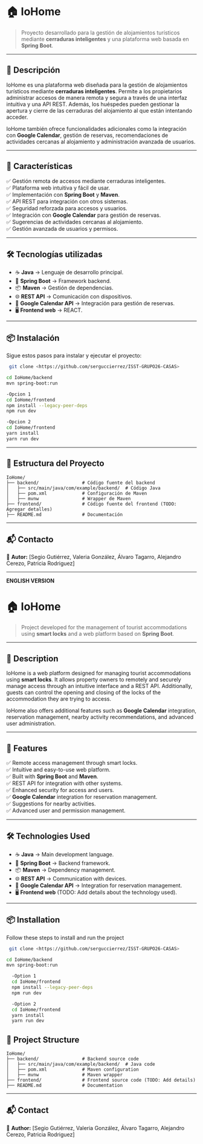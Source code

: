 # 🏠 IoHome

> Proyecto desarrollado para la gestión de alojamientos turísticos mediante **cerraduras inteligentes** y una plataforma web basada en **Spring Boot**.

---

## 📌 Descripción

IoHome es una plataforma web diseñada para la gestión de alojamientos turísticos mediante **cerraduras inteligentes**. Permite a los propietarios administrar accesos de manera remota y segura a través de una interfaz intuitiva y una API REST. Además, los huéspedes pueden gestionar la apertura y cierre de las cerraduras del alojamiento al que están intentando acceder. 

IoHome también ofrece funcionalidades adicionales como la integración con **Google Calendar**, gestión de reservas, recomendaciones de actividades cercanas al alojamiento y administración avanzada de usuarios.

---

## 🚀 Características

✅ Gestión remota de accesos mediante cerraduras inteligentes.  
✅ Plataforma web intuitiva y fácil de usar.  
✅ Implementación con **Spring Boot** y **Maven**.  
✅ API REST para integración con otros sistemas.  
✅ Seguridad reforzada para accesos y usuarios.  
✅ Integración con **Google Calendar** para gestión de reservas.  
✅ Sugerencias de actividades cercanas al alojamiento.  
✅ Gestión avanzada de usuarios y permisos.

---

## 🛠 Tecnologías utilizadas

- ☕ **Java** → Lenguaje de desarrollo principal.
- 🌱 **Spring Boot** → Framework backend.
- 📦 **Maven** → Gestión de dependencias.
- 🌐 **REST API** → Comunicación con dispositivos.
- 📅 **Google Calendar API** → Integración para gestión de reservas.
- 🖥 **Frontend web** → REACT.

---

## 📦 Instalación

Sigue estos pasos para instalar y ejecutar el proyecto:

```sh
 git clone <https://github.com/serguccierrez/ISST-GRUPO26-CASAS>
 ```

 ```sh
 cd IoHome/backend
 mvn spring-boot:run
 ```

```sh
-Opcion 1
cd IoHome/frontend
npm install --legacy-peer-deps 
npm run dev

-Opcion 2
cd IoHome/frontend
yarn install
yarn run dev 
```


---

## 📂 Estructura del Proyecto

```
IoHome/
├── backend/                # Código fuente del backend
│   ├── src/main/java/com/example/backend/  # Código Java
│   ├── pom.xml             # Configuración de Maven
│   ├── mvnw                # Wrapper de Maven
├── frontend/               # Código fuente del frontend (TODO: Agregar detalles)
├── README.md               # Documentación
```

---

## 📬 Contacto

📩 **Autor:** [Segio Gutiérrez, Valeria González, Álvaro Tagarro, Alejandro Cerezo, Patricia Rodriguez]
  

---

**ENGLISH VERSION**

# 🏠 IoHome 

> Project developed for the management of tourist accommodations using **smart locks** and a web platform based on **Spring Boot**.

---

## 📌 Description

IoHome is a web platform designed for managing tourist accommodations using **smart locks**. It allows property owners to remotely and securely manage access through an intuitive interface and a REST API. Additionally, guests can control the opening and closing of the locks of the accommodation they are trying to access.

IoHome also offers additional features such as **Google Calendar** integration, reservation management, nearby activity recommendations, and advanced user administration.

---

## 🚀 Features

✅ Remote access management through smart locks.  
✅ Intuitive and easy-to-use web platform.  
✅ Built with **Spring Boot** and **Maven**.  
✅ REST API for integration with other systems.  
✅ Enhanced security for access and users.  
✅ **Google Calendar** integration for reservation management.  
✅ Suggestions for nearby activities.  
✅ Advanced user and permission management.

---

## 🛠 Technologies Used

- ☕ **Java** → Main development language.
- 🌱 **Spring Boot** → Backend framework.
- 📦 **Maven** → Dependency management.
- 🌐 **REST API** → Communication with devices.
- 📅 **Google Calendar API** → Integration for reservation management.
- 🖥 **Frontend web** (TODO: Add details about the technology used).

---

## 📦 Installation

Follow these steps to install and run the project

```sh
 git clone <https://github.com/serguccierrez/ISST-GRUPO26-CASAS>
 ```

 ```sh
 cd IoHome/backend
 mvn spring-boot:run
 ```

```sh
  -Option 1
  cd IoHome/frontend
  npm install --legacy-peer-deps
  npm run dev

  -Option 2
  cd IoHome/frontend
  yarn install
  yarn run dev 
```


## 📂 Project Structure

```
IoHome/
├── backend/                # Backend source code
│   ├── src/main/java/com/example/backend/  # Java code
│   ├── pom.xml             # Maven configuration
│   ├── mvnw                # Maven wrapper
├── frontend/               # Frontend source code (TODO: Add details)
├── README.md               # Documentation
```

---

## 📬 Contact

📩 **Author:** [Segio Gutiérrez, Valeria González, Álvaro Tagarro, Alejandro Cerezo, Patricia Rodriguez]

